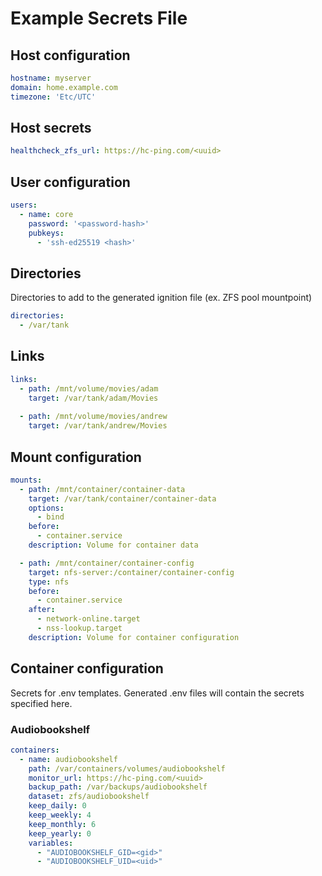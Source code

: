 # Example Secrets File

## Host configuration

```yaml
hostname: myserver
domain: home.example.com
timezone: 'Etc/UTC'
```

## Host secrets

```yaml
healthcheck_zfs_url: https://hc-ping.com/<uuid>
```

## User configuration

```yaml
users:
  - name: core
    password: '<password-hash>'
    pubkeys:
      - 'ssh-ed25519 <hash>'
```

## Directories

Directories to add to the generated ignition file (ex. ZFS pool mountpoint)

```yaml
directories:
  - /var/tank
```

## Links

```yaml
links:
  - path: /mnt/volume/movies/adam
    target: /var/tank/adam/Movies
  
  - path: /mnt/volume/movies/andrew
    target: /var/tank/andrew/Movies
```

## Mount configuration

```yaml
mounts:
  - path: /mnt/container/container-data
    target: /var/tank/container/container-data
    options:
      - bind
    before:
      - container.service
    description: Volume for container data

  - path: /mnt/container/container-config
    target: nfs-server:/container/container-config
    type: nfs
    before:
      - container.service
    after:
      - network-online.target
      - nss-lookup.target
    description: Volume for container configuration
```

## Container configuration

Secrets for .env templates. Generated .env files will contain the secrets specified here.

### Audiobookshelf

```yaml
containers:
  - name: audiobookshelf
    path: /var/containers/volumes/audiobookshelf
    monitor_url: https://hc-ping.com/<uuid>
    backup_path: /var/backups/audiobookshelf
    dataset: zfs/audiobookshelf
    keep_daily: 0
    keep_weekly: 4
    keep_monthly: 6
    keep_yearly: 0
    variables:
      - "AUDIOBOOKSHELF_GID=<gid>"
      - "AUDIOBOOKSHELF_UID=<uid>"
```
